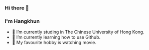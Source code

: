 ### Hi there 👋
### I'm Hangkhun

- 🔭 I’m currently studing in The Chinese University of Hong Kong.
- 🌱 I’m currently learning how to use Github.
- 🤔 My favourite hobby is watching movie.
